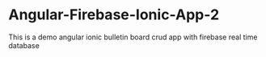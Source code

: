 # Angular-Firebase-Ionic-App-2
This is a demo angular ionic bulletin board crud app with firebase real time database
